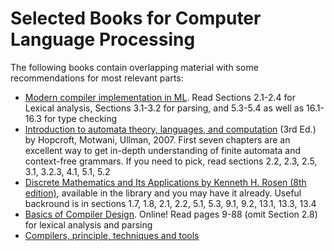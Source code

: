 # Selected Books for Computer Language Processing

The following books contain overlapping material with some recommendations for most relevant parts:

 * [Modern compiler implementation in ML](http://library.epfl.ch/en/beast?isbn=9781107266391). Read Sections 2.1-2.4 for Lexical analysis, Sections 3.1-3.2 for parsing, and 5.3-5.4 as well as 16.1-16.3 for type checking
  * [Introduction to automata theory, languages, and computation](https://epfl.swisscovery.slsp.ch/permalink/41SLSP_EPF/1g1fbol/alma990053993040205516) (3rd Ed.) by Hopcroft, Motwani, Ullman, 2007. First seven chapters are an excellent way to get in-depth understanding of finite automata and context-free grammars. If you need to pick, read sections 2.2, 2.3, 2.5, 3.1, 3.2.3, 4.1, 5.1, 5.2
   * [Discrete Mathematics and Its Applications by Kenneth H. Rosen (8th edition)](https://epfl.swisscovery.slsp.ch/discovery/fulldisplay?docid=alma99116968862405516&context=L&vid=41SLSP_EPF:prod&lang=en&search_scope=MyInst_and_CI&adaptor=Local%20Search%20Engine&tab=41SLSP_EPF_MyInst_and_CI&query=any,contains,Discrete%20Mathematics%20and%20Its%20Applications&sortby=date_d&facet=frbrgroupid,include,9018235242682604086&offset=0), available in the library and you may have it already. Useful backround is in sections 1.7, 1.8, 2.1, 2.2, 5.1, 5.3, 9.1, 9.2, 13.1, 13.3, 13.4
  * [Basics of Compiler Design](http://hjemmesider.diku.dk/~torbenm/Basics/). Online! Read pages 9-88 (omit Section 2.8) for lexical analysis and parsing
  * [Compilers, principle, techniques and tools](http://library.epfl.ch/en/beast?isbn=9781292024349)

